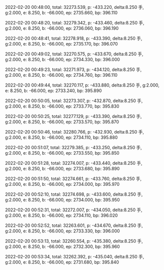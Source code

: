 2022-02-20 00:48:00, total: 32273.539, p: -433.220, delta:8.250 手, g:2.000, e: 8.250, b: -66.000, ep: 2735.660, bp: 396.110

2022-02-20 00:48:20, total: 32279.342, p: -433.460, delta:8.250 手, g:2.000, e: 8.250, b: -66.000, ep: 2736.060, bp: 396.190

2022-02-20 00:48:41, total: 32278.918, p: -433.390, delta:8.250 手, g:2.000, e: 8.250, b: -66.000, ep: 2735.170, bp: 396.070

2022-02-20 00:49:02, total: 32270.575, p: -433.670, delta:8.250 手, g:2.000, e: 8.250, b: -66.000, ep: 2734.330, bp: 396.000

2022-02-20 00:49:23, total: 32271.973, p: -434.120, delta:8.250 手, g:2.000, e: 8.250, b: -66.000, ep: 2734.760, bp: 396.110

2022-02-20 00:49:44, total: 32270.117, p: -433.880, delta:8.250 手, g:2.000, e: 8.250, b: -66.000, ep: 2733.240, bp: 395.890

2022-02-20 00:50:05, total: 32273.307, p: -432.870, delta:8.250 手, g:2.000, e: 8.250, b: -66.000, ep: 2733.770, bp: 395.830

2022-02-20 00:50:25, total: 32277.129, p: -433.390, delta:8.250 手, g:2.000, e: 8.250, b: -66.000, ep: 2733.570, bp: 395.870

2022-02-20 00:50:46, total: 32280.766, p: -432.930, delta:8.250 手, g:2.000, e: 8.250, b: -66.000, ep: 2734.110, bp: 395.880

2022-02-20 00:51:07, total: 32279.385, p: -433.250, delta:8.250 手, g:2.000, e: 8.250, b: -66.000, ep: 2733.550, bp: 395.850

2022-02-20 00:51:28, total: 32274.007, p: -433.440, delta:8.250 手, g:2.000, e: 8.250, b: -66.000, ep: 2733.680, bp: 395.890

2022-02-20 00:51:50, total: 32274.661, p: -433.760, delta:8.250 手, g:2.000, e: 8.250, b: -66.000, ep: 2734.000, bp: 395.970

2022-02-20 00:52:10, total: 32274.698, p: -433.600, delta:8.250 手, g:2.000, e: 8.250, b: -66.000, ep: 2734.000, bp: 395.950

2022-02-20 00:52:31, total: 32272.007, p: -434.050, delta:8.250 手, g:2.000, e: 8.250, b: -66.000, ep: 2734.110, bp: 396.020

2022-02-20 00:52:52, total: 32263.601, p: -434.670, delta:8.250 手, g:2.000, e: 8.250, b: -66.000, ep: 2733.330, bp: 396.000

2022-02-20 00:53:13, total: 32260.554, p: -435.380, delta:8.250 手, g:2.000, e: 8.250, b: -66.000, ep: 2732.300, bp: 395.960

2022-02-20 00:53:34, total: 32262.392, p: -435.040, delta:8.250 手, g:2.000, e: 8.250, b: -66.000, ep: 2731.680, bp: 395.840